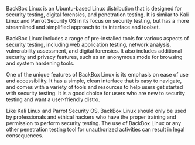 BackBox Linux is an Ubuntu-based Linux distribution that is designed for security testing, digital forensics, and penetration testing. It is similar to Kali Linux and Parrot Security OS in its focus on security testing, but has a more streamlined and simplified approach to its interface and toolset.

BackBox Linux includes a range of pre-installed tools for various aspects of security testing, including web application testing, network analysis, vulnerability assessment, and digital forensics. It also includes additional security and privacy features, such as an anonymous mode for browsing and system hardening tools.

One of the unique features of BackBox Linux is its emphasis on ease of use and accessibility. It has a simple, clean interface that is easy to navigate, and comes with a variety of tools and resources to help users get started with security testing. It is a good choice for users who are new to security testing and want a user-friendly distro.

Like Kali Linux and Parrot Security OS, BackBox Linux should only be used by professionals and ethical hackers who have the proper training and permission to perform security testing. The use of BackBox Linux or any other penetration testing tool for unauthorized activities can result in legal consequences.